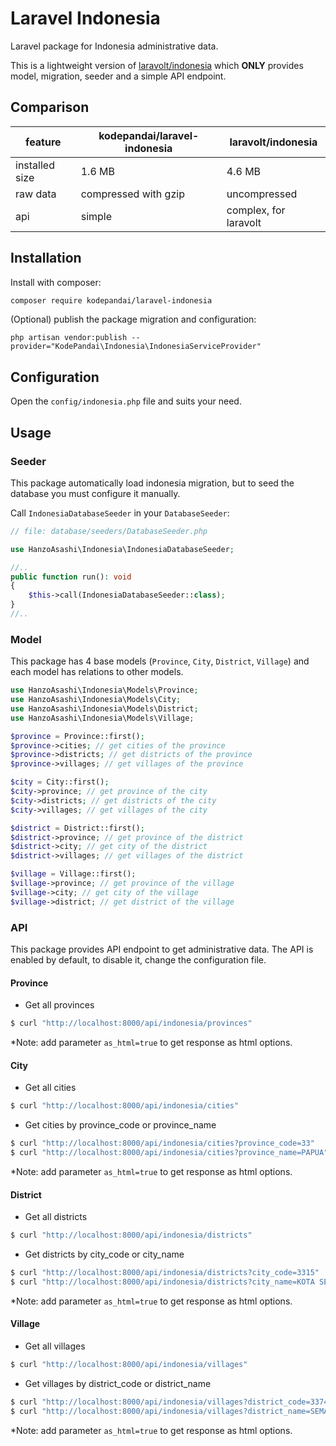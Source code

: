 # Laravel Indonesia

Laravel package for Indonesia administrative data.

This is a lightweight version of [laravolt/indonesia](https://github.com/laravel/indonesia)
which **ONLY** provides model, migration, seeder and a simple API endpoint.

## Comparison

| feature            | kodepandai/laravel-indonesia | laravolt/indonesia     |
|--------------------| ---------------------------- | ---------------------- |
| installed size     | 1.6 MB                       | 4.6 MB                 |
| raw data           | compressed with gzip         | uncompressed           |
| api                | simple                       | complex, for laravolt  |

## Installation

Install with composer:

```sh
composer require kodepandai/laravel-indonesia
```

(Optional) publish the package migration and configuration:

```
php artisan vendor:publish --provider="KodePandai\Indonesia\IndonesiaServiceProvider"
```

## Configuration

Open the `config/indonesia.php` file and suits your need.

## Usage

### Seeder

This package automatically load indonesia migration, but to seed the database
you must configure it manually.

Call `IndonesiaDatabaseSeeder` in your `DatabaseSeeder`:

```php
// file: database/seeders/DatabaseSeeder.php

use HanzoAsashi\Indonesia\IndonesiaDatabaseSeeder;

//..
public function run(): void
{
    $this->call(IndonesiaDatabaseSeeder::class);
}
//..
```

### Model

This package has 4 base models (`Province`, `City`, `District`, `Village`)
and each model has relations to other models.

```php
use HanzoAsashi\Indonesia\Models\Province;
use HanzoAsashi\Indonesia\Models\City;
use HanzoAsashi\Indonesia\Models\District;
use HanzoAsashi\Indonesia\Models\Village;

$province = Province::first();
$province->cities; // get cities of the province
$province->districts; // get districts of the province
$province->villages; // get villages of the province

$city = City::first();
$city->province; // get province of the city
$city->districts; // get districts of the city
$city->villages; // get villages of the city

$district = District::first();
$district->province; // get province of the district
$district->city; // get city of the district
$district->villages; // get villages of the district

$village = Village::first();
$village->province; // get province of the village
$village->city; // get city of the village
$village->district; // get district of the village
```

### API

This package provides API endpoint to get administrative data. 
The API is enabled by default, to disable it, change the configuration file.

#### Province

* Get all provinces

```sh
$ curl "http://localhost:8000/api/indonesia/provinces"
```

*Note: add parameter `as_html=true` to get response as html options.

#### City

* Get all cities

```sh
$ curl "http://localhost:8000/api/indonesia/cities"
```

* Get cities by province_code or province_name

```sh
$ curl "http://localhost:8000/api/indonesia/cities?province_code=33"
$ curl "http://localhost:8000/api/indonesia/cities?province_name=PAPUA"
```

*Note: add parameter `as_html=true` to get response as html options.

#### District

* Get all districts

```sh
$ curl "http://localhost:8000/api/indonesia/districts"
```

* Get districts by city_code or city_name

```sh
$ curl "http://localhost:8000/api/indonesia/districts?city_code=3315"
$ curl "http://localhost:8000/api/indonesia/districts?city_name=KOTA SEMARANG"
```

*Note: add parameter `as_html=true` to get response as html options.

#### Village

* Get all villages

```sh
$ curl "http://localhost:8000/api/indonesia/villages"
```

* Get villages by district_code or district_name

```sh
$ curl "http://localhost:8000/api/indonesia/villages?district_code=337401"
$ curl "http://localhost:8000/api/indonesia/villages?district_name=SEMARANG TENGAH"
```

*Note: add parameter `as_html=true` to get response as html options.
